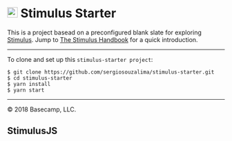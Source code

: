 # <img src="https://raw.githubusercontent.com/stimulusjs/stimulus/master/assets/logo.svg?sanitize=true" width="24" height="24" alt="Stimulus"> Stimulus Starter

This is a project basead on a preconfigured blank slate for exploring [Stimulus](https://github.com/stimulusjs/stimulus). Jump to [The Stimulus Handbook](https://github.com/stimulusjs/stimulus/blob/master/handbook/README.md) for a quick introduction.

---

To clone and set up this `stimulus-starter project`:

```
$ git clone https://github.com/sergiosouzalima/stimulus-starter.git
$ cd stimulus-starter
$ yarn install
$ yarn start
```

---

© 2018 Basecamp, LLC.
## StimulusJS
